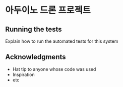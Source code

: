 # 아두이노 드론 프로젝트




## Running the tests

Explain how to run the automated tests for this system



## Acknowledgments

* Hat tip to anyone whose code was used
* Inspiration
* etc

